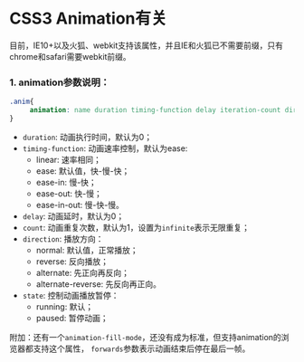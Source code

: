 # CSS3 Animation有关

目前，IE10+以及火狐、webkit支持该属性，并且IE和火狐已不需要前缀，只有chrome和safari需要webkit前缀。
### 1. animation参数说明：
```css
.anim{
     animation: name duration timing-function delay iteration-count direction play-state;
}
```
* `duration`: 动画执行时间，默认为0；
* `timing-function`: 动画速率控制，默认为ease:
     - linear: 速率相同；
     - ease: 默认值，快-慢-快；
     - ease-in: 慢-快；
     - ease-out: 快-慢；
     - ease-in-out: 慢-快-慢。
* `delay`: 动画延时，默认为0；
* `count`: 动画重复次数，默认为1，设置为`infinite`表示无限重复；
* `direction`: 播放方向：
     - normal: 默认值，正常播放；
     - reverse: 反向播放；
     - alternate: 先正向再反向；
     - alternate-reverse: 先反向再正向。
* `state`: 控制动画播放暂停：
     - running: 默认；
     - paused: 暂停动画；
     
附加：还有一个`animation-fill-mode`，还没有成为标准，但支持animation的浏览器都支持这个属性，
`forwards`参数表示动画结束后停在最后一帧。
